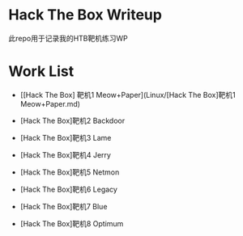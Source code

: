 # Hack The Box Writeup

此repo用于记录我的HTB靶机练习WP



# Work List

- [[Hack The Box\] 靶机1 Meow+Paper](Linux/[Hack The Box]靶机1 Meow+Paper.md)

- [Hack The Box]靶机2 Backdoor
- [Hack The Box]靶机3 Lame

- [Hack The Box]靶机4 Jerry
- [Hack The Box]靶机5 Netmon
- [Hack The Box]靶机6 Legacy 
- [Hack The Box]靶机7 Blue
- [Hack The Box]靶机8 Optimum